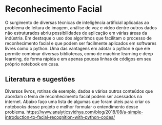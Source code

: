 # Reconhecimento Facial

O surgimento de diversas técnicas de inteligência artificial aplicadas ao problema de leitura de imagem, análise de voz e vídeo dentre outros dados não estruturados abriu possibilidades de aplicação em várias áreas da indústria. Em destaque o uso dos algoritmos que facilitam o processo de reconhecimento facial e que podem ser facilmente aplicados em softwares livres como o python. Uma das vantagens em adotar o python é que ele permite combinar diversas bibliotecas, como de machine learning e deep learning, de forma rápida e em apenas poucas linhas de códigos em seu próprio notebook em casa.



## Literatura e sugestões
Diversos livros, rotinas de exemplo, dados e vários outros conteúdos que abordam o tema de reconhecimento facial podem ser acessados na internet. Abaixo faço uma lista de algumas que foram úteis para criar os notebooks desse projeto e melhor formular o entendimento desse problema.
https://www.analyticsvidhya.com/blog/2018/08/a-simple-introduction-to-facial-recognition-with-python-codes/ 

